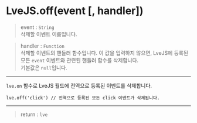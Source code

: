 # LveJS.off(event [, handler])

> event : `String`  
  삭제할 이벤트 이름입니다.

> handler : `Function`  
  삭제할 이벤트의 핸들러 함수입니다. 이 값을 입력하지 않으면, LveJS에 등록된 모든 `event` 이벤트와 관련된 핸들러 함수를 삭제합니다.  
  기본값은 `null`입니다.

---

`lve.on` 함수로 LveJS 월드에 전역으로 등록된 이벤트를 삭제합니다.

```
lve.off('click') // 전역으로 등록된 모든 click 이벤트가 삭제됩니다.
```

---

> return : `lve`